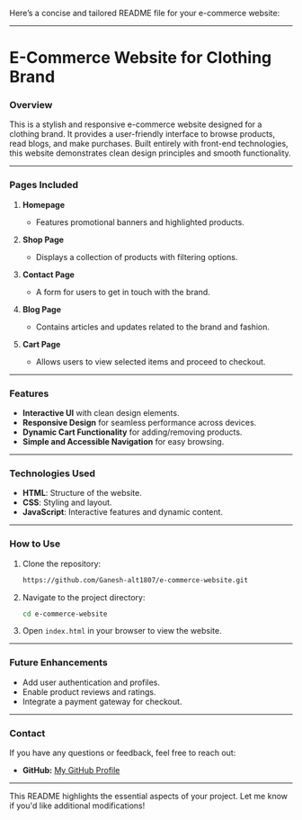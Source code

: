 Here’s a concise and tailored README file for your e-commerce website:

---

# **E-Commerce Website for Clothing Brand**

### **Overview**  
This is a stylish and responsive e-commerce website designed for a clothing brand. It provides a user-friendly interface to browse products, read blogs, and make purchases. Built entirely with front-end technologies, this website demonstrates clean design principles and smooth functionality.

---

### **Pages Included**  
1. **Homepage**  
   - Features promotional banners and highlighted products.

2. **Shop Page**  
   - Displays a collection of products with filtering options.

3. **Contact Page**  
   - A form for users to get in touch with the brand.

4. **Blog Page**  
   - Contains articles and updates related to the brand and fashion.

5. **Cart Page**  
   - Allows users to view selected items and proceed to checkout.

---

### **Features**  
- **Interactive UI** with clean design elements.  
- **Responsive Design** for seamless performance across devices.  
- **Dynamic Cart Functionality** for adding/removing products.  
- **Simple and Accessible Navigation** for easy browsing.

---

### **Technologies Used**  
- **HTML**: Structure of the website.  
- **CSS**: Styling and layout.  
- **JavaScript**: Interactive features and dynamic content.

---

### **How to Use**  
1. Clone the repository:  
   ```bash
   https://github.com/Ganesh-alt1807/e-commerce-website.git
   ```
2. Navigate to the project directory:  
   ```bash
   cd e-commerce-website
   ```
3. Open `index.html` in your browser to view the website.

---

### **Future Enhancements**  
- Add user authentication and profiles.  
- Enable product reviews and ratings.  
- Integrate a payment gateway for checkout.  

---

### **Contact**  
If you have any questions or feedback, feel free to reach out:  
- **GitHub:** [My GitHub Profile](https://github.com/Ganesh-alt1807)   

---

This README highlights the essential aspects of your project. Let me know if you'd like additional modifications!
